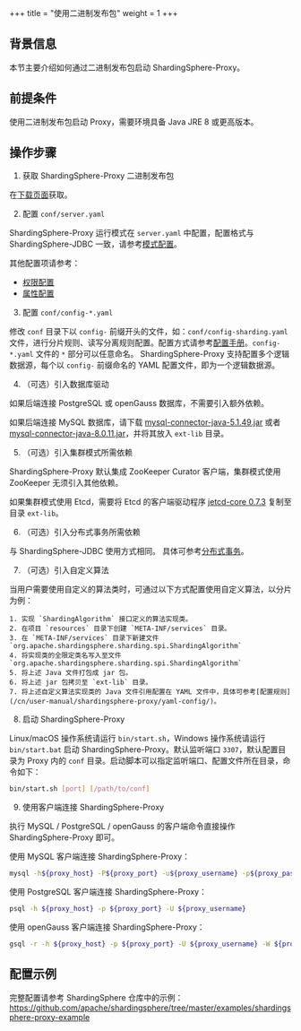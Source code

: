 +++
title = "使用二进制发布包"
weight = 1
+++

## 背景信息

本节主要介绍如何通过二进制发布包启动 ShardingSphere-Proxy。

## 前提条件

使用二进制发布包启动 Proxy，需要环境具备 Java JRE 8 或更高版本。

## 操作步骤

1. 获取 ShardingSphere-Proxy 二进制发布包

在[下载页面](https://shardingsphere.apache.org/document/current/cn/downloads/)获取。

2. 配置 `conf/server.yaml`

ShardingSphere-Proxy 运行模式在 `server.yaml` 中配置，配置格式与 ShardingSphere-JDBC 一致，请参考[模式配置](/cn/user-manual/shardingsphere-jdbc/yaml-config/mode/)。

其他配置项请参考：
* [权限配置](/cn/user-manual/shardingsphere-proxy/yaml-config/authentication/)
* [属性配置](/cn/user-manual/shardingsphere-proxy/yaml-config/props/)

3. 配置 `conf/config-*.yaml`

修改 `conf` 目录下以 `config-` 前缀开头的文件，如：`conf/config-sharding.yaml` 文件，进行分片规则、读写分离规则配置。配置方式请参考[配置手册](/cn/user-manual/shardingsphere-proxy/yaml-config/)。`config-*.yaml` 文件的 `*` 部分可以任意命名。
ShardingSphere-Proxy 支持配置多个逻辑数据源，每个以 `config-` 前缀命名的 YAML 配置文件，即为一个逻辑数据源。

4. （可选）引入数据库驱动

如果后端连接 PostgreSQL 或 openGauss 数据库，不需要引入额外依赖。

如果后端连接 MySQL 数据库，请下载 [mysql-connector-java-5.1.49.jar](https://repo1.maven.org/maven2/mysql/mysql-connector-java/5.1.49/mysql-connector-java-5.1.49.jar) 或者 [mysql-connector-java-8.0.11.jar](https://repo1.maven.org/maven2/mysql/mysql-connector-java/8.0.11/mysql-connector-java-8.0.11.jar)，并将其放入 `ext-lib` 目录。

5. （可选）引入集群模式所需依赖

ShardingSphere-Proxy 默认集成 ZooKeeper Curator 客户端，集群模式使用 ZooKeeper 无须引入其他依赖。

如果集群模式使用 Etcd，需要将 Etcd 的客户端驱动程序 [jetcd-core 0.7.3](https://repo1.maven.org/maven2/io/etcd/jetcd-core/0.7.3/jetcd-core-0.7.3.jar) 复制至目录 `ext-lib`。

6. （可选）引入分布式事务所需依赖

与 ShardingSphere-JDBC 使用方式相同。
具体可参考[分布式事务](/cn/user-manual/shardingsphere-jdbc/special-api/transaction/)。

7. （可选）引入自定义算法

当用户需要使用自定义的算法类时，可通过以下方式配置使用自定义算法，以分片为例：

    1. 实现 `ShardingAlgorithm` 接口定义的算法实现类。
    2. 在项目 `resources` 目录下创建 `META-INF/services` 目录。
    3. 在 `META-INF/services` 目录下新建文件 `org.apache.shardingsphere.sharding.spi.ShardingAlgorithm`
    4. 将实现类的全限定类名写入至文件 `org.apache.shardingsphere.sharding.spi.ShardingAlgorithm`
    5. 将上述 Java 文件打包成 jar 包。
    6. 将上述 jar 包拷贝至 `ext-lib` 目录。
    7. 将上述自定义算法实现类的 Java 文件引用配置在 YAML 文件中，具体可参考[配置规则](/cn/user-manual/shardingsphere-proxy/yaml-config/)。

8. 启动 ShardingSphere-Proxy

Linux/macOS 操作系统请运行 `bin/start.sh`，Windows 操作系统请运行 `bin/start.bat` 启动 ShardingSphere-Proxy。默认监听端口 `3307`，默认配置目录为 Proxy 内的 `conf` 目录。启动脚本可以指定监听端口、配置文件所在目录，命令如下：

```bash
bin/start.sh [port] [/path/to/conf]
```

9. 使用客户端连接 ShardingSphere-Proxy

执行 MySQL / PostgreSQL / openGauss 的客户端命令直接操作 ShardingSphere-Proxy 即可。

使用 MySQL 客户端连接 ShardingSphere-Proxy：
```bash
mysql -h${proxy_host} -P${proxy_port} -u${proxy_username} -p${proxy_password}
```

使用 PostgreSQL 客户端连接 ShardingSphere-Proxy：
```bash 
psql -h ${proxy_host} -p ${proxy_port} -U ${proxy_username}
```

使用 openGauss 客户端连接 ShardingSphere-Proxy：
```bash 
gsql -r -h ${proxy_host} -p ${proxy_port} -U ${proxy_username} -W ${proxy_password}
```

## 配置示例

完整配置请参考 ShardingSphere 仓库中的示例：
<https://github.com/apache/shardingsphere/tree/master/examples/shardingsphere-proxy-example>
